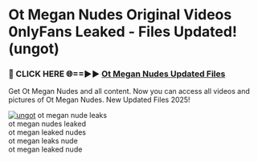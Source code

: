 # Ot Megan Nudes Original Videos 0nlyFans Leaked - Files Updated! (ungot)

<h3>🔴 CLICK HERE 🌐==►► <a href="https://tinyurl.com/52m3yx9h" rel="nofollow">Ot Megan Nudes Updated Files</a></h3>

Get Ot Megan Nudes and all content. Now you can access all videos and pictures of Ot Megan Nudes. New Updated Files 2025!

[![ungot](https://i.imgur.com/TnHtlc8.gif)](https://tinyurl.com/52m3yx9h)
ot megan nude leaks<br>
ot megan nudes leaked<br>
ot megan leaked nudes<br>
ot megan leaks nude<br>
ot megan leaked nude